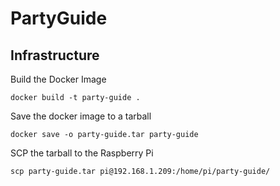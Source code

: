# PartyGuide

## Infrastructure

Build the Docker Image
```shell
docker build -t party-guide .
```

Save the docker image to a tarball
```shell
docker save -o party-guide.tar party-guide
```

SCP the tarball to the Raspberry Pi
```shell
scp party-guide.tar pi@192.168.1.209:/home/pi/party-guide/
```
